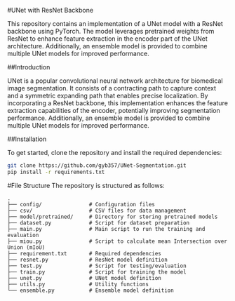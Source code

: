 #UNet with ResNet Backbone

This repository contains an implementation of a UNet model with a ResNet backbone using PyTorch. The model leverages pretrained weights from ResNet to enhance feature extraction in the encoder part of the UNet architecture. Additionally, an ensemble model is provided to combine multiple UNet models for improved performance.


##Introduction

UNet is a popular convolutional neural network architecture for biomedical image segmentation. It consists of a contracting path to capture context and a symmetric expanding path that enables precise localization. By incorporating a ResNet backbone, this implementation enhances the feature extraction capabilities of the encoder, potentially improving segmentation performance. Additionally, an ensemble model is provided to combine multiple UNet models for improved performance.


##Installation

To get started, clone the repository and install the required dependencies:

```bash
git clone https://github.com/gyb357/UNet-Segmentation.git
pip install -r requirements.txt
```


#File Structure
The repository is structured as follows:
```
.
├── config/               # Configuration files
├── csv/                  # CSV files for data management
├── model/pretrained/     # Directory for storing pretrained models
├── dataset.py            # Script for dataset preparation
├── main.py               # Main script to run the training and evaluation
├── miou.py               # Script to calculate mean Intersection over Union (mIoU)
├── requirement.txt       # Required dependencies
├── resnet.py             # ResNet model definition
├── test.py               # Script for testing/evaluation
├── train.py              # Script for training the model
├── unet.py               # UNet model definition
├── utils.py              # Utility functions
└── ensemble.py           # Ensemble model definition
```

